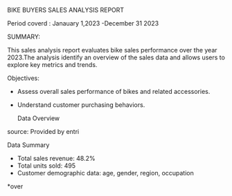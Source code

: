 BIKE BUYERS SALES ANALYSIS REPORT


Period coverd :
Janauary 1,2023 -December 31 2023

SUMMARY:

This sales analysis report evaluates  bike sales performance over the year 2023.The analysis identify an overview of the sales data and allows users to explore key metrics and trends.

Objectives:
- Assess overall sales performance of bikes and related accessories.
- Understand customer purchasing behaviors.

  Data Overview
  
source: Provided by  entri

 Data Summary
- Total sales revenue: 48.2%
- Total units sold: 495
- Customer demographic data: age, gender, region, occupation 




*over










